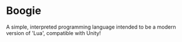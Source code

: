 # Boogie
A simple, interpreted programming language intended to be a modern version of 'Lua', compatible with Unity!

